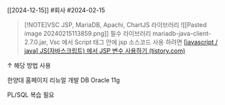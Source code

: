 [[2024-12-15]]
#회사
#2024-02-15


> [!NOTE]VSC JSP, MariaDB, Apachi, ChartJS
> 라이브러리 ![[Pasted image 20240215113859.png]]
> 필수 라이브러리 mariadb-java-client-2.7.0.jar,
> Vsc 에서  Script 태그 안에 jsp 소스코드 사용 하려면
> [[javascript / java] JS(자바스크립트) 에서 JSP 변수 사용하기 (tistory.com)](https://solbel.tistory.com/298#:~:text=%EB%91%90%EB%B2%88%EC%A7%B8%20-%20%EC%9E%90%EB%B0%94%EC%8A%A4%ED%81%AC%EB%A6%BD%ED%8A%B8%EC%97%90%EC%84%9C%20JSP%20%EB%B3%80%EC%88%98%20%EC%82%AC%EC%9A%A9%20%EB%B0%A9%EB%B2%95%20%EC%9A%B0%EC%84%A0,%3D%3E%20JSTL%20%3D%3E%20HTML%20%3D%3E%20javascript%20%EC%9D%B4%EA%B8%B0%20%EB%95%8C%EB%AC%B8%EC%9E%85%EB%8B%88%EB%8B%A4. "https://solbel.tistory.com/298#:~:text=%eb%91%90%eb%b2%88%ec%a7%b8%20-%20%ec%9e%90%eb%b0%94%ec%8a%a4%ed%81%ac%eb%a6%bd%ed%8a%b8%ec%97%90%ec%84%9c%20jsp%20%eb%b3%80%ec%88%98%20%ec%82%ac%ec%9a%a9%20%eb%b0%a9%eb%b2%95%20%ec%9a%b0%ec%84%a0,%3d%3e%20jstl%20%3d%3e%20html%20%3d%3e%20javascript%20%ec%9d%b4%ea%b8%b0%20%eb%95%8c%eb%ac%b8%ec%9e%85%eb%8b%88%eb%8b%a4.")

↑ 해당 방법 사용


한양대 홈페이지 리뉴얼 개발 DB 
Oracle 11g 

PL/SQL 복습 필요